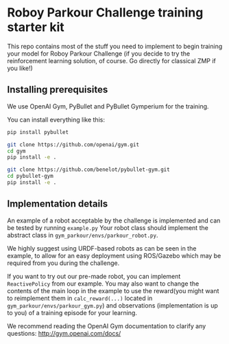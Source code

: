 # Roboy Parkour Challenge training starter kit

This repo contains most of the stuff you need to implement to begin training your model for Roboy Parkour Challenge (if you decide to try the reinforcement learning solution, of course. Go directly for classical ZMP if you like!)

## Installing prerequisites

We use OpenAI Gym, PyBullet and PyBullet Gymperium for the training. 

You can install everything like this:

```bash
pip install pybullet

git clone https://github.com/openai/gym.git
cd gym
pip install -e .

git clone https://github.com/benelot/pybullet-gym.git
cd pybullet-gym
pip install -e .
```



## Implementation details
An example of a robot acceptable by the challenge is implemented and can be tested by running ```example.py``` Your robot class should implement the abstract class in ```gym_parkour/envs/parkour_robot.py```. 

We highly suggest using URDF-based robots as can be seen in the example, to allow for an easy deployment using ROS/Gazebo which may be required from you during the challenge. 

If you want to try out our pre-made robot, you can implement ```ReactivePolicy``` from our example. You may also want to change the contents of the main loop in the example to use the reward(you might want to reimplement them in ```calc_reward(...)``` located in ```gym_parkour/envs/parkour_gym.py```)  and observations (implementation is up to you) of a training episode for your learning. 

We recommend reading the OpenAI Gym documentation to clarify any questions:
http://gym.openai.com/docs/